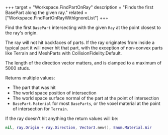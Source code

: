 +++
target = "Workspace.FindPartOnRay"
description = "Finds the first BasePart along the given ray."
related = ["Workspace.FindPartOnRayWithIgnoreList"]
+++

Find the first `BasePart` intersecting with the given `Ray` at the point closest to the ray's origin.

The ray will not hit backfaces of parts. If the ray originates from inside a typical part it will never hit that part, with the exception of non-convex parts like Terrain and MeshParts with CollisionFidelity.Default.

The length of the direction vector matters, and is clamped to a maximum of 5000 studs.

Returns multiple values:

- The part that was hit
- The world space position of intersection
- The world space surface normal of the part at the point of intersection
- `BasePart.Material` for most `BaseParts`, or the voxel material at the point of intersection for `Terrain`.

If the ray doesn't hit anything the return values will be:

```lua
nil, ray.Origin + ray.Direction, Vector3.new(), Enum.Material.Air
```